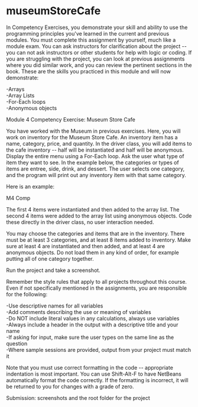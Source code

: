 # museumStoreCafe
In Competency Exercises, you demonstrate your skill and ability to use the programming principles you've learned in the current and previous modules. You must complete this assignment by yourself, much like a module exam. You can ask instructors for clarification about the project -- you can not ask instructors or other students for help with logic or coding. If you are struggling with the project, you can look at previous assignments where you did similar work, and you can review the pertinent sections in the book.  These are the skills you practiced in this module and will now demonstrate: 

-Arrays     
-Array Lists     
-For-Each loops     
-Anonymous objects 

Module 4 Competency Exercise: Museum Store Cafe 

You have worked with the Museum in previous exercises. Here, you will work on inventory for the Museum Store Cafe. An inventory item has a name, category, price, and quantity. In the driver class, you will add items to the cafe inventory -- half will be instantiated and half will be anonymous. Display the entire menu using a For-Each loop. Ask the user what type of item they want to see. In the example below, the categories or types of items are entree, side, drink, and dessert. The user selects one category, and the program will print out any inventory item with that same category.  

Here is an example:  

M4 Comp  

The first 4 items were instantiated and then added to the array list. The second 4 items were added to the array list using anonymous objects. Code these directly in the driver class, no user interaction needed.  

You may choose the categories and items that are in the inventory. There must be at least 3 categories, and at least 8 items added to inventory. Make sure at least 4 are instantiated and then added, and at least 4 are anonymous objects. Do not load them in any kind of order, for example putting all of one category together.   

Run the project and take a screenshot.      

Remember the style rules that apply to all projects throughout this course. Even if not specifically mentioned in the assignments, you are responsible for the following:  

-Use descriptive names for all variables     
-Add comments describing the use or meaning of variables     
-Do NOT include literal values in any calculations, always use variables     
-Always include a header in the output with a descriptive title and your name     
-If asking for input, make sure the user types on the same line as the question     
-Where sample sessions are provided, output from your project must match it  

Note that you must use correct formatting in the code -- appropriate indentation is most important. You can use Shift-Alt-F to have NetBeans automatically format the code correctly. If the formatting is incorrect, it will be returned to you for changes with a grade of zero.  

Submission: screenshots and the root folder for the project
